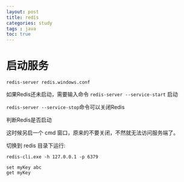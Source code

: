 ```yaml
---
layout: post
title: redis
categories: study
tags : java
toc: true
---
```


# 启动服务
```shell
redis-server redis.windows.conf
```
如果Redis还未启动，需要输入命令 `redis-server --service-start` 启动

`redis-server --service-stop`命令可以关闭Redis

判断Redis是否启动

这时候另启一个 cmd 窗口，原来的不要关闭，不然就无法访问服务端了。

切换到 redis 目录下运行:

```shell
redis-cli.exe -h 127.0.0.1 -p 6379
```

```shell
set myKey abc
get myKey
```